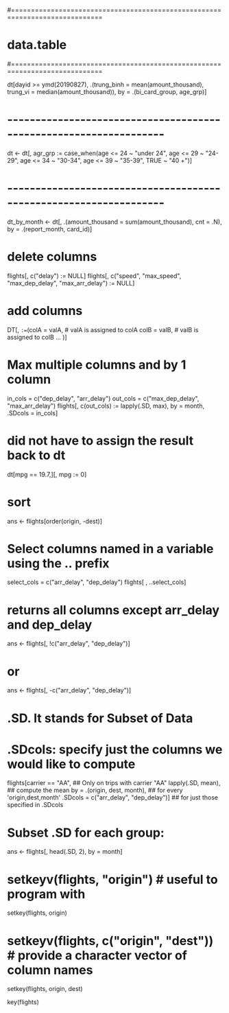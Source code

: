 #=============================================================================
# data.table
#=============================================================================

dt[dayid >= ymd(20190827),
   .(trung_binh = mean(amount_thousand),
     trung_vi = median(amount_thousand)),
   by = .(bi_card_group, age_grp)]

# ------------------------------------------------------------------
dt <-
  dt[, agr_grp := case_when(age <= 24 ~ "under 24",
                            age <= 29 ~ "24-29",
                            age <= 34 ~ "30-34",
                            age <= 39 ~ "35-39",
                            TRUE ~ "40 +")]
# ------------------------------------------------------------------
dt_by_month <- dt[, .(amount_thousand = sum(amount_thousand),
                      cnt = .N), by = .(report_month, card_id)]

# delete columns

flights[, c("delay") := NULL]
flights[, c("speed", "max_speed", "max_dep_delay", "max_arr_delay") := NULL]

# add columns

DT[, `:=`(colA = valA, # valA is assigned to colA
          colB = valB, # valB is assigned to colB
          ...
)]

# Max multiple columns and by 1 column

in_cols  = c("dep_delay", "arr_delay")
out_cols = c("max_dep_delay", "max_arr_delay")
flights[, c(out_cols) := lapply(.SD, max), by = month, .SDcols = in_cols]

# did not have to assign the result back to dt
dt[mpg == 19.7,][, mpg := 0]

# sort
ans <- flights[order(origin, -dest)]

# Select columns named in a variable using the .. prefix
select_cols = c("arr_delay", "dep_delay")
flights[ , ..select_cols]
# returns all columns except arr_delay and dep_delay
ans <- flights[, !c("arr_delay", "dep_delay")]
# or
ans <- flights[, -c("arr_delay", "dep_delay")]

# .SD. It stands for Subset of Data

# .SDcols: specify just the columns we would like to compute
flights[carrier == "AA",                       ## Only on trips with carrier "AA"
        lapply(.SD, mean),                     ## compute the mean
        by = .(origin, dest, month),           ## for every 'origin,dest,month'
        .SDcols = c("arr_delay", "dep_delay")] ## for just those specified in .SDcols

# Subset .SD for each group:

ans <- flights[, head(.SD, 2), by = month]

# setkeyv(flights, "origin") # useful to program with
setkey(flights, origin)


# setkeyv(flights, c("origin", "dest")) # provide a character vector of column names
setkey(flights, origin, dest)

key(flights)
